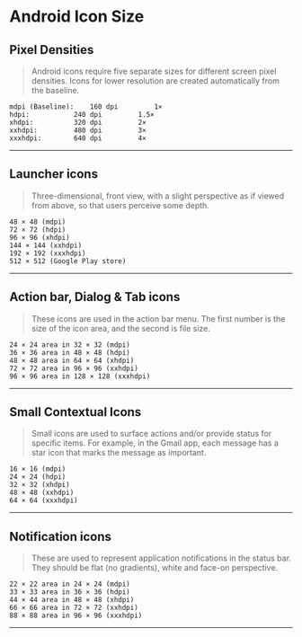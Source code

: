 # Android Icon Size

## Pixel Densities
> Android icons require five separate sizes for different screen pixel densities. Icons for lower resolution are created automatically from the baseline.
```
mdpi (Baseline):	160 dpi			1×
hdpi:			240 dpi			1.5×
xhdpi:			320 dpi			2×
xxhdpi:			480 dpi			3×
xxxhdpi:		640 dpi			4×
```
---

## Launcher icons
> Three-dimensional, front view, with a slight perspective as if viewed from above, so that users perceive some depth.
```
48 × 48 (mdpi)
72 × 72 (hdpi)
96 × 96 (xhdpi)
144 × 144 (xxhdpi)
192 × 192 (xxxhdpi)
512 × 512 (Google Play store)
```
---

## Action bar, Dialog & Tab icons
> These icons are used in the action bar menu. The first number is the size of the icon area, and the second is file size.
```
24 × 24 area in 32 × 32 (mdpi)
36 × 36 area in 48 × 48 (hdpi)
48 × 48 area in 64 × 64 (xhdpi)
72 × 72 area in 96 × 96 (xxhdpi)
96 × 96 area in 128 × 128 (xxxhdpi)
```
---

## Small Contextual Icons
> Small icons are used to surface actions and/or provide status for specific items. For example, in the Gmail app, each message has a star icon that marks the message as important.
```
16 × 16 (mdpi)
24 × 24 (hdpi)
32 × 32 (xhdpi)
48 × 48 (xxhdpi)
64 × 64 (xxxhdpi)
```
---

## Notification icons
> These are used to represent application notifications in the status bar. They should be flat (no gradients), white and face-on perspective.
```
22 × 22 area in 24 × 24 (mdpi)
33 × 33 area in 36 × 36 (hdpi)
44 × 44 area in 48 × 48 (xhdpi)
66 × 66 area in 72 × 72 (xxhdpi)
88 × 88 area in 96 × 96 (xxxhdpi)
```
---
